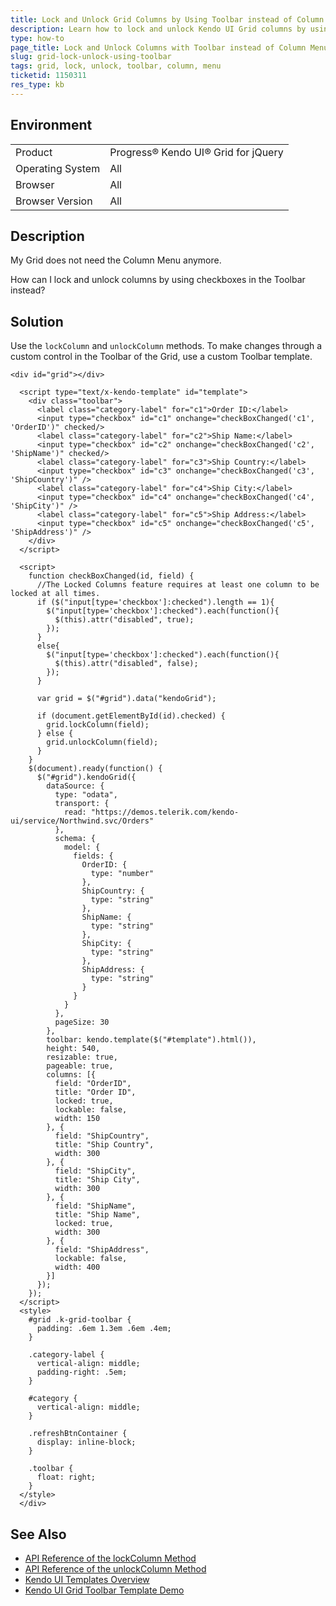 ```yaml
---
title: Lock and Unlock Grid Columns by Using Toolbar instead of Column Menu
description: Learn how to lock and unlock Kendo UI Grid columns by using the Toolbar instead of the Column Menu.
type: how-to
page_title: Lock and Unlock Columns with Toolbar instead of Column Menu - Kendo UI for jQuery Data Grid
slug: grid-lock-unlock-using-toolbar
tags: grid, lock, unlock, toolbar, column, menu
ticketid: 1150311
res_type: kb
---
```


## Environment

<table>
 <tr>
  <td>Product</td>
  <td>Progress® Kendo UI® Grid for jQuery</td>
 </tr>
 <tr>
  <td>Operating System</td>
  <td>All</td>
 </tr>
 <tr>
  <td>Browser</td>
  <td>All</td>
 </tr>
 <tr>
  <td>Browser Version</td>
  <td>All</td>
 </tr>
</table>

## Description

My Grid does not need the Column Menu anymore.

How can I lock and unlock columns by using checkboxes in the Toolbar instead?

## Solution

Use the `lockColumn` and `unlockColumn` methods. To make changes through a custom control in the Toolbar of the Grid, use a custom Toolbar template.

```dojo
<div id="grid"></div>

  <script type="text/x-kendo-template" id="template">
    <div class="toolbar">
      <label class="category-label" for="c1">Order ID:</label>
      <input type="checkbox" id="c1" onchange="checkBoxChanged('c1', 'OrderID')" checked/>
      <label class="category-label" for="c2">Ship Name:</label>
      <input type="checkbox" id="c2" onchange="checkBoxChanged('c2', 'ShipName')" checked/>
      <label class="category-label" for="c3">Ship Country:</label>
      <input type="checkbox" id="c3" onchange="checkBoxChanged('c3', 'ShipCountry')" />
      <label class="category-label" for="c4">Ship City:</label>
      <input type="checkbox" id="c4" onchange="checkBoxChanged('c4', 'ShipCity')" />
      <label class="category-label" for="c5">Ship Address:</label>
      <input type="checkbox" id="c5" onchange="checkBoxChanged('c5', 'ShipAddress')" />
    </div>
  </script>

  <script>
    function checkBoxChanged(id, field) {      
      //The Locked Columns feature requires at least one column to be locked at all times.
      if ($("input[type='checkbox']:checked").length == 1){
        $("input[type='checkbox']:checked").each(function(){
          $(this).attr("disabled", true);
        });
      }
      else{
        $("input[type='checkbox']:checked").each(function(){          
          $(this).attr("disabled", false);
        });          
      }

      var grid = $("#grid").data("kendoGrid");

      if (document.getElementById(id).checked) {
        grid.lockColumn(field);
      } else {
        grid.unlockColumn(field);
      }
    }
    $(document).ready(function() {
      $("#grid").kendoGrid({
        dataSource: {
          type: "odata",
          transport: {
            read: "https://demos.telerik.com/kendo-ui/service/Northwind.svc/Orders"
          },
          schema: {
            model: {
              fields: {
                OrderID: {
                  type: "number"
                },
                ShipCountry: {
                  type: "string"
                },
                ShipName: {
                  type: "string"
                },
                ShipCity: {
                  type: "string"
                },
                ShipAddress: {
                  type: "string"
                }
              }
            }
          },
          pageSize: 30
        },
        toolbar: kendo.template($("#template").html()),
        height: 540,
        resizable: true,
        pageable: true,
        columns: [{
          field: "OrderID",
          title: "Order ID",
          locked: true,
          lockable: false,
          width: 150
        }, {
          field: "ShipCountry",
          title: "Ship Country",
          width: 300
        }, {
          field: "ShipCity",
          title: "Ship City",
          width: 300
        }, {
          field: "ShipName",
          title: "Ship Name",
          locked: true,
          width: 300
        }, {
          field: "ShipAddress",
          lockable: false,
          width: 400
        }]
      });
    });
  </script>
  <style>
    #grid .k-grid-toolbar {
      padding: .6em 1.3em .6em .4em;
    }

    .category-label {
      vertical-align: middle;
      padding-right: .5em;
    }

    #category {
      vertical-align: middle;
    }

    .refreshBtnContainer {
      display: inline-block;
    }

    .toolbar {
      float: right;
    }
  </style>
  </div>
```

## See Also

* [API Reference of the lockColumn Method](https://docs.telerik.com/kendo-ui/api/javascript/ui/grid/methods/lockcolumn)
* [API Reference of the unlockColumn Method](https://docs.telerik.com/kendo-ui/api/javascript/ui/grid/methods/unlockcolumn)
* [Kendo UI Templates Overview](https://docs.telerik.com/kendo-ui/framework/templates/overview)
* [Kendo UI Grid Toolbar Template Demo](https://demos.telerik.com/kendo-ui/grid/toolbar-template)
